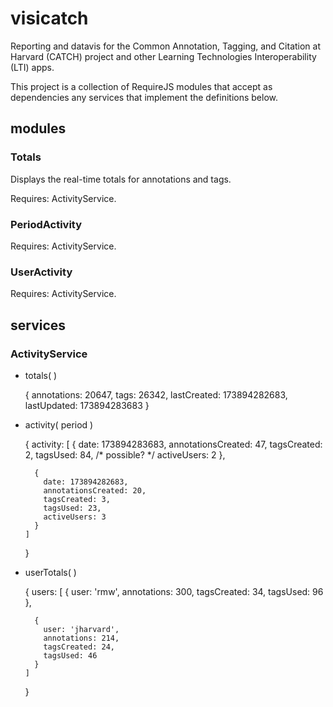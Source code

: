 visicatch
=========

Reporting and datavis for the Common Annotation, Tagging, and Citation at Harvard (CATCH) project and other Learning Technologies Interoperability (LTI) apps.

This project is a collection of RequireJS modules that accept as dependencies any services that implement the definitions below.

modules
-------

### Totals

Displays the real-time totals for annotations and tags.

Requires: ActivityService.

### PeriodActivity

Requires: ActivityService.

### UserActivity

Requires: ActivityService.

services
--------

### ActivityService

* totals( )

    {
      annotations: 20647,
      tags: 26342,
      lastCreated: 173894282683,
      lastUpdated: 173894283683
    }

* activity( period )

    {
      activity: [
        {
          date: 173894283683,
          annotationsCreated: 47,
          tagsCreated: 2,
          tagsUsed: 84, /* possible? */
          activeUsers: 2
        },

        {
          date: 173894282683,
          annotationsCreated: 20,
          tagsCreated: 3,
          tagsUsed: 23,
          activeUsers: 3
        }
      ]
    }

* userTotals( )

    {
      users: [
        {
          user: 'rmw',
          annotations: 300,
          tagsCreated: 34,
          tagsUsed: 96
        },

        {
          user: 'jharvard',
          annotations: 214,
          tagsCreated: 24,
          tagsUsed: 46
        }
      ]
    }
      
